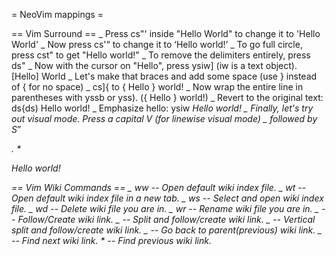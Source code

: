= NeoVim mappings =

== Vim Surround ==
_ Press cs"' inside "Hello World" to change it to 'Hello World'
_ Now press cs'<q> to change it to <q>Hello world!</q>
_ To go full circle, press cst" to get "Hello world!"
_ To remove the delimiters entirely, press ds"
_ Now with the cursor on "Hello", press ysiw] (iw is a text object). [Hello] World
_ Let's make that braces and add some space (use } instead of { for no space)
_ cs]{ to { Hello } world!
_ Now wrap the entire line in parentheses with yssb or yss). ({ Hello } world!)
_ Revert to the original text: ds{ds) Hello world!
_ Emphasize hello: ysiw<em> <em>Hello</em> world!
_ Finally, let's try out visual mode. Press a capital V (for linewise visual mode)
_ followed by S<p class="important">. \* <p class="important"> <em>Hello</em> world! </p>

== Vim Wiki Commands ==
_ <Leader>ww -- Open default wiki index file.
_ <Leader>wt -- Open default wiki index file in a new tab.
_ <Leader>ws -- Select and open wiki index file.
_ <Leader>wd -- Delete wiki file you are in.
_ <Leader>wr -- Rename wiki file you are in.
_ <Enter> -- Follow/Create wiki link.
_ <Shift-Enter> -- Split and follow/create wiki link.
_ <Ctrl-Enter> -- Vertical split and follow/create wiki link.
_ <Backspace> -- Go back to parent(previous) wiki link.
_ <Tab> -- Find next wiki link. \* <Shift-Tab> -- Find previous wiki link.
